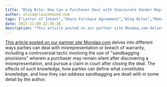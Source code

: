 ```yaml
---
title: "Blog Bite: How Can a Purchaser Deal with Inaccurate Vendor Representations?"
author: alina@clausehound.com
tags: ["Letter of Intent","Share Purchase Agreement","Blog Bites","Mondaq"]
date: 2017-11-09 22:36:38
description: "This article posted on our partner site Mondaq.com delves into different ways parties can deal with misrepresentation or breach of warranty, including a controversial tactic involving the use of 'sa..."
---
```


[This article posted on our partner site Mondaq.com](http://www.mondaq.com/canada/x/480534/Contract+Law/The+latter+option+is+a+tactic+known+as+sandbagging) delves into different ways parties can deal with misrepresentation or breach of warranty, including a controversial tactic involving the use of "sandbagging provisions" wherein a purchaser may remain silent after discovering a misrepresentation, and pursue a claim in court after closing the deal. The effects of such knowledge, how parties can define what constitutes knowledge, and how they can address sandbagging are dealt with in some detail by the author.
